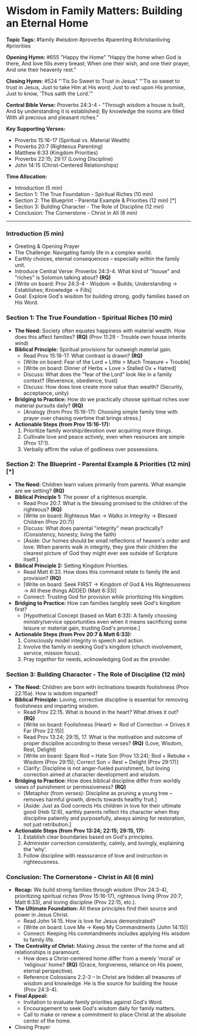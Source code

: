 # Wisdom in Family Matters: Building an Eternal Home

**Topic Tags:** #family #wisdom #proverbs #parenting #christianliving
#priorities

**Opening Hymn:** #655 "Happy the Home" "Happy the home when God is there, And
love fills every breast; When one their wish, and one their prayer, And one
their heavenly rest."

**Closing Hymn:** #524 "'Tis So Sweet to Trust in Jesus" "'Tis so sweet to trust
in Jesus, Just to take Him at His word; Just to rest upon His promise, Just to
know, 'Thus saith the Lord.'"

**Central Bible Verse:** Proverbs 24:3-4 - "Through wisdom a house is built, And
by understanding it is established; By knowledge the rooms are filled With all
precious and pleasant riches."

**Key Supporting Verses:**

- Proverbs 15:16-17 (Spiritual vs. Material Wealth)
- Proverbs 20:7 (Righteous Parenting)
- Matthew 6:33 (Kingdom Priorities)
- Proverbs 22:15; 29:17 (Loving Discipline)
- John 14:15 (Christ-Centered Relationships)

**Time Allocation:**

- Introduction (5 min)
- Section 1: The True Foundation - Spiritual Riches (10 min)
- Section 2: The Blueprint - Parental Example & Priorities (12 min) [*]
- Section 3: Building Character - The Role of Discipline (12 min)
- Conclusion: The Cornerstone - Christ in All (6 min)

---

### Introduction (5 min)

- Greeting & Opening Prayer
- The Challenge: Navigating family life in a complex world.
- Earthly choices, eternal consequences – especially within the family unit.
- Introduce Central Verse: Proverbs 24:3-4. What kind of "house" and "riches" is
  Solomon talking about? **(RQ)**
- [Write on board: Prov 24:3-4 - Wisdom -> Builds; Understanding -> Establishes;
  Knowledge -> Fills]
- Goal: Explore God's wisdom for building strong, godly families based on His
  Word.

### Section 1: The True Foundation - Spiritual Riches (10 min)

- **The Need:** Society often equates happiness with material wealth. How does
  this affect families? **(RQ)** (Prov 11:29 - Trouble own house inherits wind)
- **Biblical Principle:** Spiritual provisions far outweigh material gain.
  - Read Prov 15:16-17. What contrast is drawn? **(RQ)**
  - [Write on board: Fear of the Lord + Little > Much Treasure + Trouble]
  - [Write on board: Dinner of Herbs + Love > Stalled Ox + Hatred]
  - Discuss: What does the "fear of the Lord" look like in a family context?
    (Reverence, obedience, trust)
  - Discuss: How does love create more value than wealth? (Security, acceptance,
    unity)
- **Bridging to Practice:** How do we practically choose spiritual riches over
  material pursuits daily? **(RQ)**
  - [Analogy (from Prov 15:16-17): Choosing simple family time with prayer over
    chasing overtime that brings stress.]
- **Actionable Steps (from Prov 15:16-17):**
  1.  Prioritize family worship/devotion over acquiring more things.
  2.  Cultivate love and peace actively, even when resources are simple (Prov
      17:1).
  3.  Verbally affirm the value of godliness over possessions.

### Section 2: The Blueprint - Parental Example & Priorities (12 min) [*]

- **The Need:** Children learn values primarily from parents. What example are
  we setting? **(RQ)**
- **Biblical Principle 1:** The power of a righteous example.
  - Read Prov 20:7. What is the blessing promised to the children of the
    righteous? **(RQ)**
  - [Write on board: Righteous Man -> Walks in Integrity -> Blessed Children
    (Prov 20:7)]
  - Discuss: What does parental "integrity" mean practically? (Consistency,
    honesty, living the faith)
  - [Aside: Our homes should be small reflections of heaven's order and love.
    When parents walk in integrity, they give their children the clearest
    picture of God they might ever see outside of Scripture itself.]
- **Biblical Principle 2:** Setting Kingdom Priorities.
  - Read Matt 6:33. How does this command relate to family life and provision?
    **(RQ)**
  - [Write on board: Seek FIRST -> Kingdom of God & His Righteousness -> All
    these things ADDED (Matt 6:33)]
  - Connect: Trusting God for provision _while_ prioritizing His kingdom.
- **Bridging to Practice:** How can families tangibly seek God's kingdom first?
  - [Hypothetical Concept (based on Matt 6:33): A family choosing
    ministry/service opportunities even when it means sacrificing some leisure
    or material gain, trusting God's promise.]
- **Actionable Steps (from Prov 20:7 & Matt 6:33):**
  1.  Consciously model integrity in speech and action.
  2.  Involve the family in seeking God's kingdom (church involvement, service,
      mission focus).
  3.  Pray _together_ for needs, acknowledging God as the provider.

### Section 3: Building Character - The Role of Discipline (12 min)

- **The Need:** Children are born with inclinations towards foolishness (Prov
  22:15a). How is wisdom imparted?
- **Biblical Principle:** Loving, corrective discipline is essential for
  removing foolishness and imparting wisdom.
  - Read Prov 22:15. What is bound in the heart? What drives it out? **(RQ)**
  - [Write on board: Foolishness (Heart) <- Rod of Correction -> Drives it Far
    (Prov 22:15)]
  - Read Prov 13:24; 29:15, 17. What is the motivation and outcome of proper
    discipline according to these verses? **(RQ)** (Love, Wisdom, Rest, Delight)
  - [Write on board: Spare Rod = Hate Son (Prov 13:24); Rod + Rebuke = Wisdom
    (Prov 29:15); Correct Son = Rest + Delight (Prov 29:17)]
  - Clarify: Discipline is not anger-fueled punishment, but loving correction
    aimed at character development and wisdom.
- **Bridging to Practice:** How does biblical discipline differ from worldly
  views of punishment or permissiveness? **(RQ)**
  - [Metaphor (from verses): Discipline as pruning a young tree – removes
    harmful growth, directs towards healthy fruit.]
  - [Aside: Just as God corrects His children in love for their ultimate good
    (Heb 12:6), earthly parents reflect His character when they discipline
    patiently and purposefully, always aiming for restoration, not just
    retribution.]
- **Actionable Steps (from Prov 13:24; 22:15; 29:15, 17):**
  1.  Establish clear boundaries based on God's principles.
  2.  Administer correction consistently, calmly, and lovingly, explaining the
      'why'.
  3.  Follow discipline with reassurance of love and instruction in
      righteousness.

### Conclusion: The Cornerstone - Christ in All (6 min)

- **Recap:** We build strong families through wisdom (Prov 24:3-4), prioritizing
  spiritual riches (Prov 15:16-17), righteous living (Prov 20:7; Matt 6:33), and
  loving discipline (Prov 22:15, etc.).
- **The Ultimate Foundation:** All these principles find their source and power
  in Jesus Christ.
  - Read John 14:15. How is love for Jesus demonstrated?
  - [Write on board: Love Me -> Keep My Commandments (John 14:15)]
  - Connect: Keeping His commandments includes applying His wisdom to family
    life.
- **The Centrality of Christ:** Making Jesus the center of the home and all
  relationships is paramount.
  - How does a Christ-centered home differ from a merely 'moral' or 'religious'
    home? **(RQ)** (Grace, forgiveness, reliance on His power, eternal
    perspective).
  - Reference Colossians 2:2-3 – In Christ are hidden all treasures of wisdom
    and knowledge. He is the source for building the house (Prov 24:3-4).
- **Final Appeal:**
  - Invitation to evaluate family priorities against God's Word.
  - Encouragement to seek God's wisdom daily for family matters.
  - Call to make or renew a commitment to place Christ at the absolute center of
    the home.
- Closing Prayer
